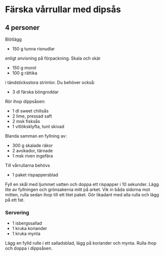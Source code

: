 # Färska vårrullar med dipsås
## 4 personer

Blötlägg

- 150 g tunna risnudlar

enligt anvisning på förpackning. Skala och skär

- 150 g morot
- 100 g rättika

i tändsticksstora strimlor. Du behöver också:

- 3 dl färska böngroddar

Rör ihop dippsåsen:

- 1 dl sweet chilisås
- 2 lime, pressad saft
- 2 msk fisksås
- 1 vitlöksklyfta, tunt skivad

Blanda samman en fyllning av:

- 300 g skalade räkor
- 2 avokador, tärnade
- 1 msk riven ingefära

Till vårrullarna behövs

- 1 paket rispappersblad

Fyll en skål med ljummet vatten och doppa ett rispapper i 10 sekunder. Lägg lite av fyllningen och grönsakerna mitt på arket. Vik in båda sidorna mot mitten, rulla sedan ihop till ett litet paket. Gör likadant med alla rulla och lägg på ett fat.

### Servering

- 1 isbergssallad
- 1 kruka koriander
- 1 kruka mynta

Lägg en fylld rulle i ett salladsblad, lägg på koriander och mynta. Rulla ihop och doppa i dippsåsen.
